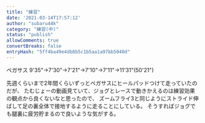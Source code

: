 ```yaml
---
title: "練習"
date: '2021-03-14T17:57:12'
author: "subaru44k"
category: "練習(中)"
status: "publish"
allowComments: true
convertBreaks: false
entryHash: "5ff4ba49e4db8b5c1b5aa1a97bb5040d"
---
```

ペガサス
9'35"→7'30"→7'21"→7'10"→7'11"→11'31"(50'21")

先週くらいまで2年間くらいずっとペガサスにヒールパッドつけて走っていたのだが、
たむじょーの動画見ていて、ジョグとレースで動きかえるのは練習効果の観点から良くないなと思ったので、
ズームフライ3と同じようにストライド伸ばして足の裏全体で接地するように走ることにしている。
そうすればジョグでも腿裏に疲労貯まるので良いような気がする。
